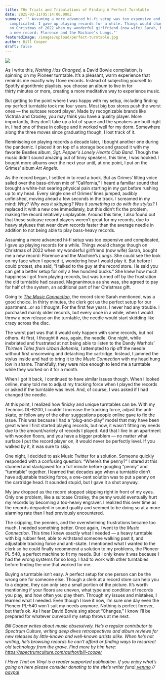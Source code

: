 ```yaml
---
title: THe Trials and Tribulations of Finding A Perfect Turntable
date: 2025-03-11T05:14:00.000Z
summary: '" Assuming a more advanced hi-fi setup was too expensive and
  complicated, I gave up playing records for a while. Things would change though
  on Christmas of 2022 when my wonderful girlfriend (now wife) Sarah, bought me
  a new record: Florence and the Machine’s Lungs."'
featuredImage: /images/upload/perfect-turntable.jpg
author: Bill Cooper
draft: false
---
```

![](/images/upload/perfect-turntable.jpg)



As I write this, *Nothing Has Changed,* a David Bowie compilation, is spinning on my Pioneer turntable. It’s a pleasant, warm experience that reminds me exactly why I love records. Instead of subjecting yourself to Spotify algorithmic playlists, you choose an album to live in for thirty minutes or more, creating a more meditative way to experience music.

But getting to the point where I was happy with my setup, including finding *my* perfect turntable took me four years. Most big box stores push the worst ones — the suitcase record player. Made by recognizable brands like Victrola and Crosley, you may think you have a quality player. More importantly, they don’t take up a lot of space and the speakers are built right in. I had one of these in college and it worked well for my dorm. Somewhere along the three moves since graduating though, I lost track of it. 

Reminiscing on playing records a decade later, I bought another one during the pandemic. I placed it on top of a storage box and graced it with my favorite Beatles album, *Sgt. Pepper’s Lonely Hearts Club Band*. Though the music didn’t sound amazing out of tinny speakers, this time, I was hooked. I bought more albums over the next year until, at one point, I put on the Grimes’ album *Art Angels*.

As the record began, I settled in to read a book. But as Grimes’ lilting voice sailed over the bass-driven mix of “California,” I heard a familiar sound that brought a white-hot searing physical pain starting in my gut before rushing up to my head. Every single one of Grimes’ lines jumped, audibly unfinished, moving ahead a few seconds in the track. I screamed in my mind: *Why? Why was it skipping? Was it something to do with the stylus?* I replaced it with a new one immediately, but this didn’t fix the problem, making the record relatively unplayable. Around this time, I also found out that these suitcase record players weren’t great for my records, due to heavy styluses that wear down records faster than the average needle in addition to not being able to play bass-heavy records.

Assuming a more advanced hi-fi setup was too expensive and complicated, I gave up playing records for a while. Things would change though on Christmas of 2022 when my wonderful girlfriend (now wife) Sarah, bought me a new record: Florence and the Machine’s *Lungs.* She could see the look on my face when I opened it, wondering how I would play it. But before I could protest, she said, “I talked to the guy at the record store. He said you can get a better setup for only a few hundred bucks.” She knew how much happiness I got from playing records, but was turned off by the frustration the old turntable had caused. Magnanimous as she was, she agreed to pay for half of the system, an additional part of her Christmas gift.

Going to *[The Music Connection,](https://musicconnection.us/?srsltid=AfmBOopeo0EF23txltAS7CadB2Y_5oIxV9O94T-zowguryICRUZScCZy)* the record store Sarah mentioned, was a good choice. In thirty minutes, the clerk got us the perfect setup for our apartment…or so I thought. For the first few years, I never had any trouble. I purchased mainly older records, but every once in a while, when I would throw a new release on the turntable, the needle would start skidding like crazy across the disc.

The worst part was that it would only happen with some records, but not others. At first, I thought it was, again, the needle. One night, while inebriated and frustrated at not being able to listen to the Dandy Warhols’ *Thirteen Tales from Urban Bohemia*, I attempted to rip off the needle without first unscrewing and detaching the cartridge. Instead, I jammed the stylus inside and had to bring it to the *Music Connection* with my head hung low in shame. Thankfully, they were nice enough to lend me a turntable while they worked on it for a month.

When I got it back, I continued to have similar issues though. When I looked online, many told me to adjust my tracking force when I played the records or asked if the turntable was level. And, of course, I was asked if I had changed the needle.

At this point, I realized how finicky and unique turntables can be. With my Technics DL-B200, I couldn’t increase the tracking force, adjust the anti-skate, or follow any of the other suggestions people online gave to fix the issue. This was because I had a “plug-and-play” model that may have been great when I first started playing records, but now, it wasn’t fitting my needs due to the amount/variety of records I played. Add that I live in an apartment with wooden floors, and you have a bigger problem — no matter what surface I put the record player on, it would never be perfectly level. If you walked by it, it was sure to skip.

One night, I decided to ask Music Twitter for a solution. Someone quickly responded with a confusing question: “Where’s the penny?” I stared at this stunned and slackjawed for a full minute before googling “penny” and “turntable” together. I learned that decades ago when a turntable didn’t have adjustable tracking force, a one-cent solution was to put a penny on the cartridge head. It sounded stupid, but I gave it a shot anyway. 

My jaw dropped as the record stopped skipping right in front of my eyes. Only one problem, like a suitcase Crosley, the penny would eventually hurt my records by becoming a too-heavy engraver. I realized this over time as the records degraded in sound quality and seemed to be doing so at a more alarming rate than I had previously encountered.

The skipping, the pennies, and the overwhelming frustrations became too much. I needed something better. Once again, I went to the *Music Connection.* This time I knew exactly what I needed — a heavy turntable with big rubber feet, able to withstand someone walking past it, and adjustable tracking force and anti-skate. I mentioned what I wanted to the clerk so he could finally recommend a solution to my problems, the Pioneer PL-540, a perfect machine to fit my needs. But I only knew it was because I had the wrong systems for so long. I had to work with other turntables before finding the one that worked for me.

Buying a turntable isn’t easy. A perfect setup for one person can be the wrong one for someone else. Though a clerk at a record store can help you to a degree, they can only see a small portion of the picture. It’s worth mentioning if your floors are uneven, what type and condition of records you play, and how often you play them. Through my issues and mistakes, I learned what I needed. Even though I love it now, I’m sure one day even the Pioneer PL-540 won’t suit my needs anymore. Nothing is perfect forever, but that’s ok. As I hear David Bowie sing about “Changes,” I know I’ll be prepared for whatever curveball my setup throws at me next.

*Bill Cooper writes about music obsessively. He’s a regular contributor to Spectrum Culture, writing deep dives retrospectives and album reviews for new releases by little-known and well-known artists alike. When he’s not writing, he’s browsing records he can’t afford or finding ways to resurrect old technology from the grave. Find more by him here: <https://spectrumculture.com/author/bill-cooper>*

*I Have That on Vinyl is a reader supported publication. If you enjoy what’s going on here please consider donating to the site’s writer fund:[ venmo](https://account.venmo.com/u/Michele-Catalano2659) //[ paypal](https://www.paypal.com/paypalme/goingitaloneny?country.x=US&locale.x=en_US)*
